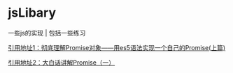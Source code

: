 # jsLibary
一些js的实现 | 包括一些练习

[引用地址1：彻底理解Promise对象——用es5语法实现一个自己的Promise(上篇)](http://www.cnblogs.com/malingyang/p/6535805.html)

[引用地址2：大白话讲解Promise（一）](http://www.cnblogs.com/lvdabao/p/es6-promise-1.html)
